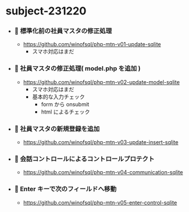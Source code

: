 # subject-231220

- ### 🔴 標準化前の社員マスタの修正処理
  - https://github.com/winofsql/php-mtn-v01-update-sqlite  
    - スマホ対応はまだ

- ### 🔴 社員マスタの修正処理( model.php を追加 )
  - https://github.com/winofsql/php-mtn-v02-update-model-sqlite
    - スマホ対応はまだ
    - 基本的な入力チェック
      - form から onsubmit
      - html によるチェック

- ### 🔴 社員マスタの新規登録を追加
  - https://github.com/winofsql/php-mtn-v03-update-insert-sqlite


- ### 🔴 会話コントロールによるコントロールプロテクト
  - https://github.com/winofsql/php-mtn-v04-communication-sqlite

- ### 🔴 Enter キーで次のフィールドへ移動
  - https://github.com/winofsql/php-mtn-v05-enter-control-sqlite



